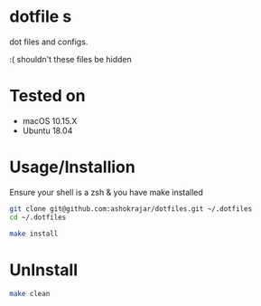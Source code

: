 dotfile
s
========

dot files and configs.

:( shouldn't these files be hidden 

# Tested on
* macOS 10.15.X
* Ubuntu 18.04
 
# Usage/Installion

Ensure your shell is a zsh & you have make installed

```bash
git clone git@github.com:ashokrajar/dotfiles.git ~/.dotfiles
cd ~/.dotfiles

make install
```
 
# UnInstall

```bash
make clean
```

